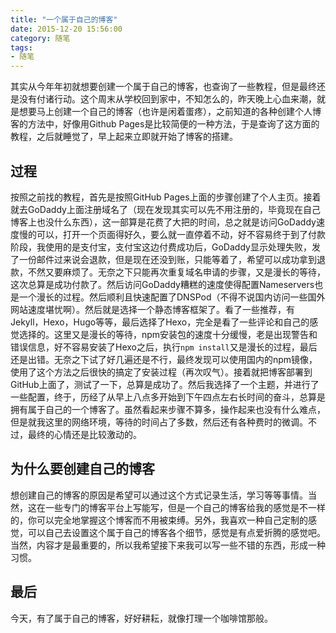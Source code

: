 ```yaml
---
title: "一个属于自己的博客"
date: 2015-12-20 15:56:00
category: 随笔
tags:
- 随笔
---
```


其实从今年年初就想要创建一个属于自己的博客，也查询了一些教程，但是最终还是没有付诸行动。这个周末从学校回到家中，不知怎么的，昨天晚上心血来潮，就是想要马上创建一个自己的博客（也许是闲着蛋疼），之前知道的各种创建个人博客的方法中，好像用Github Pages是比较简便的一种方法，于是查询了这方面的教程，之后就睡觉了，早上起来立即就开始了博客的搭建。

<!-- more -->

## 过程

按照之前找的教程，首先是按照GitHub Pages上面的步骤创建了个人主页。接着就去GoDaddy上面注册域名了（现在发现其实可以先不用注册的，毕竟现在自己博客上也没什么东西），这一部算是花费了大把的时间，总之就是访问GoDaddy速度慢的可以，打开一个页面得好久，要么就一直停着不动，好不容易终于到了付款阶段，我使用的是支付宝，支付宝这边付费成功后，GoDaddy显示处理失败，发了一份邮件过来说会退款，但是现在还没到账，只能等着了，希望可以成功拿到退款，不然又要麻烦了。无奈之下只能再次重复域名申请的步骤，又是漫长的等待，这次总算是成功付款了。然后访问GoDaddy糟糕的速度使得配置Nameservers也是一个漫长的过程。然后顺利且快速配置了DNSPod（不得不说国内访问一些国外网站速度堪忧啊）。然后就是选择一个静态博客框架了。看了一些推荐，有Jekyll，Hexo，Hugo等等，最后选择了Hexo，完全是看了一些评论和自己的感觉选择的。这里又是漫长的等待，npm安装包的速度十分缓慢，老是出现警告和错误信息，好不容易安装了Hexo之后，执行`npm install`又是漫长的过程，最后还是出错。无奈之下试了好几遍还是不行，最终发现可以使用国内的npm镜像，使用了这个方法之后很快的搞定了安装过程（再次叹气）。接着就把博客部署到GitHub上面了，测试了一下，总算是成功了。然后我选择了一个主题，并进行了一些配置，终于，历经了从早上八点多开始到下午四点左右长时间的奋斗，总算是拥有属于自己的一个博客了。虽然看起来步骤不算多，操作起来也没有什么难点，但是就我这里的网络环境，等待的时间占了多数，然后还有各种费时的微调。不过，最终的心情还是比较激动的。

## 为什么要创建自己的博客

想创建自己的博客的原因是希望可以通过这个方式记录生活，学习等等事情。当然，这在一些专门的博客平台上写能写，但是一个自己的博客给我的感觉是不一样的，你可以完全地掌握这个博客而不用被束缚。另外，我喜欢一种自己定制的感觉，可以自己去设置这个属于自己的博客各个细节，感觉是有点爱折腾的感觉吧。当然，内容才是最重要的，所以我希望接下来我可以写一些不错的东西，形成一种习惯。

## 最后

今天，有了属于自己的博客，好好耕耘，就像打理一个咖啡馆那般。